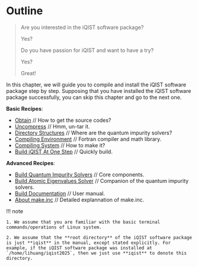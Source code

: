 # Outline

> Are you interested in the iQIST software package?
>
> Yes?
>
> Do you have passion for iQIST and want to have a try?
>
> Yes?
>
> Great!

In this chapter, we will guide you to compile and install the iQIST software package step by step. Supposing that you have installed the iQIST software package successfully, you can skip this chapter and go to the next one.

**Basic Recipes**:
* [Obtain](obtain.md) // How to get the source codes?
* [Uncompress](uncompress.md) // Hmm, un-tar it.
* [Directory Structures](directory.md) // Where are the quantum impurity solvers?
* [Compiling Environment](envir.md) // Fortran compiler and math library.
* [Compiling System](system.md) // How to make it?
* [Build iQIST At One Step](full.md) // Quickly build.

**Advanced Recipes**:
* [Build Quantum Impurity Solvers](solvers.md) // Core components.
* [Build Atomic Eigenvalues Solver](atomic.md) // Companion of the quantum impurity solvers.
* [Build Documentation](docs.md) // User manual.
* [About make.inc](inc.md) // Detailed explannation of make.inc.

!!! note

    1. We assume that you are familiar with the basic terminal commands/operations of Linux system.

    2. We assume that the **root directory** of the iQIST software package is just **iqist** in the manual, except stated explicitly. For example, if the iQIST software package was installed at `/home/lihuang/iqist2025`, then we just use **iqist** to denote this directory.
